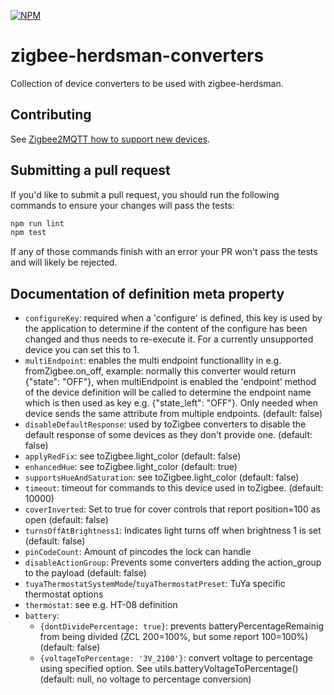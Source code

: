 [![NPM](https://nodei.co/npm/zigbee-herdsman-converters.png)](https://nodei.co/npm/zigbee-herdsman-converters/)

# zigbee-herdsman-converters
Collection of device converters to be used with zigbee-herdsman.

## Contributing
See [Zigbee2MQTT how to support new devices](http://www.zigbee2mqtt.io/how_tos/how_to_support_new_devices.html).

## Submitting a pull request
If you'd like to submit a pull request, you should run the following commands to ensure your changes will pass the tests:
```sh
npm run lint
npm test
```

If any of those commands finish with an error your PR won't pass the tests and will likely be rejected.

## Documentation of definition meta property
- `configureKey`: required when a 'configure' is defined, this key is used by the application to determine if the content of the configure has been changed and thus needs to re-execute it. For a currently unsupported device you can set this to 1.
- `multiEndpoint`: enables the multi endpoint functionallity in e.g. fromZigbee.on_off, example: normally this converter would return {"state": "OFF"}, when multiEndpoint is enabled the 'endpoint' method of the device definition will be called to determine the endpoint name which is then used as key e.g. {"state_left": "OFF"}. Only needed when device sends the same attribute from multiple endpoints. (default: false)
- `disableDefaultResponse`: used by toZigbee converters to disable the default response of some devices as they don't provide one. (default: false)
- `applyRedFix`: see toZigbee.light_color (default: false)
- `enhancedHue`: see toZigbee.light_color (default: true)
- `supportsHueAndSaturation`: see toZigbee.light_color (default: false)
- `timeout`: timeout for commands to this device used in toZigbee. (default: 10000)
- `coverInverted`: Set to true for cover controls that report position=100 as open (default: false)
- `turnsOffAtBrightness1`: Indicates light turns off when brightness 1 is set (default: false)
- `pinCodeCount`: Amount of pincodes the lock can handle
- `disableActionGroup`: Prevents some converters adding the action_group to the payload (default: false)
- `tuyaThermostatSystemMode`/`tuyaThermostatPreset`: TuYa specific thermostat options
- `thermostat`: see e.g. HT-08 definition
- `battery`:
  - `{dontDividePercentage: true}`: prevents batteryPercentageRemainig from being divided (ZCL 200=100%, but some report 100=100%) (default: false)
  - `{voltageToPercentage: '3V_2100'}`: convert voltage to percentage using specified option. See utils.batteryVoltageToPercentage() (default: null, no voltage to percentage conversion)
